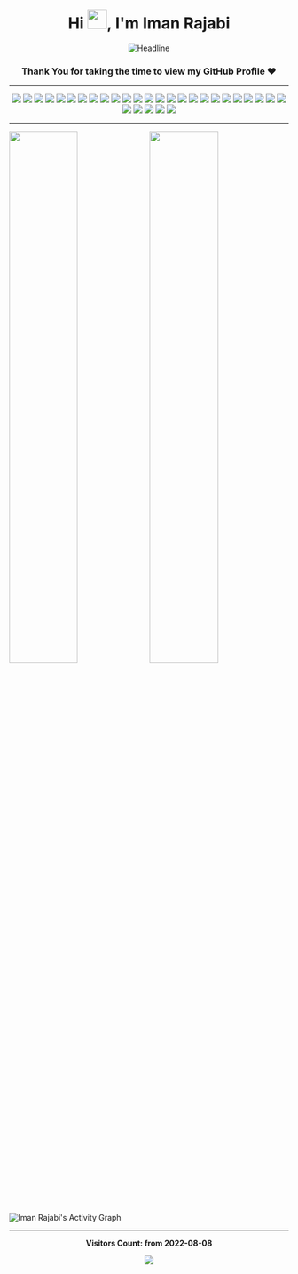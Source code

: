 <h1 align="center">
    <b>Hi <img src="https://media.giphy.com/media/hvRJCLFzcasrR4ia7z/giphy.gif" width="35">, I'm Iman Rajabi</b>
</h1>

<div align=center>
    <img src="https://readme-typing-svg.herokuapp.com?color=d1a01f&size=32&center=true&vCenter=true&width=600&height=50&lines=DevOps+Engineer;Full-Stack+Developer;Problem+Solver;Open-Source+Enthusiast" alt="Headline" />
</div>


<div align="center"> 

### Thank You for taking the time to view my GitHub Profile :heart:

</div>

-----

<div align="center">
    <img src="https://img.shields.io/badge/-DevOps-00baba?style=for-the-badge&logo=dev.to&logoColor=00baba&labelColor=282828">
    <img src="https://img.shields.io/badge/-Kubernetes-326CE5?style=for-the-badge&logo=kubernetes&logoColor=326CE5&labelColor=282828">
    <img src="https://img.shields.io/badge/-Docker-2496ed?style=for-the-badge&logo=Docker&logoColor=2496ed&labelColor=282828">
    <img src="https://img.shields.io/badge/-Linux-FCC624?style=for-the-badge&logo=Linux&logoColor=FCC624&labelColor=282828">
    <img src="https://img.shields.io/badge/-Blockchain-e38215?style=for-the-badge&logo=bitcoin&logoColor=e38215&labelColor=282828">
    <img src="https://img.shields.io/badge/-Web3.js-F16822?style=for-the-badge&logo=Web3.js&logoColor=F16822&labelColor=282828">
    <img src="https://img.shields.io/badge/-PHP-777BB4?style=for-the-badge&logo=PHP&logoColor=777BB4&labelColor=282828">
    <img src="https://img.shields.io/badge/-Laravel-FF2D20?style=for-the-badge&logo=Laravel&logoColor=FF2D20&labelColor=282828">
    <img src="https://img.shields.io/badge/-LUMEN-E74430?style=for-the-badge&logo=lumen&logoColor=E74430&labelColor=282828">
    <img src="https://img.shields.io/badge/-JavaScript-F7DF1E?style=for-the-badge&logo=JavaScript&logoColor=F7DF1E&labelColor=282828">
    <img src="https://img.shields.io/badge/-Node.Js-339933?style=for-the-badge&logo=node.js&logoColor=339933&labelColor=282828">
    <img src="https://img.shields.io/badge/-Nest.JS-E0234E?style=for-the-badge&logo=NestJS&logoColor=E0234E&labelColor=282828">
    <img src="https://img.shields.io/badge/-React.JS-61DAFB?style=for-the-badge&logo=React&logoColor=61DAFB&labelColor=282828">
    <img src="https://img.shields.io/badge/-Vue.JS-4FC08D?style=for-the-badge&logo=Vue.JS&logoColor=4FC08D&labelColor=282828">
    <img src="https://img.shields.io/badge/-Nuxt.JS-00DC82?style=for-the-badge&logo=Nuxt.JS&logoColor=00DC82&labelColor=282828">
    <img src="https://img.shields.io/badge/-MySQL-4479A1?style=for-the-badge&logo=MySQL&logoColor=4479A1&labelColor=282828">
    <img src="https://img.shields.io/badge/-MongoDB-47A248?style=for-the-badge&logo=MongoDB&logoColor=47A248&labelColor=282828">
    <img src="https://img.shields.io/badge/-PostgreSQL-4169E1?style=for-the-badge&logo=PostgreSQL&logoColor=4169E1&labelColor=282828">
    <img src="https://img.shields.io/badge/-Redis-DC382D?style=for-the-badge&logo=Redis&logoColor=DC382D&labelColor=282828">
    <img src="https://img.shields.io/badge/-RabbitMQ-ff6600?style=for-the-badge&logo=RabbitMQ&logoColor=ff6600&labelColor=282828">
    <img src="https://img.shields.io/badge/-Swift-F05138?style=for-the-badge&logo=Swift&logoColor=F05138&labelColor=282828">
    <img src="https://img.shields.io/badge/-Elasticsearch-005571?style=for-the-badge&logo=Elasticsearch&logoColor=005571&labelColor=282828">
    <img src="https://img.shields.io/badge/-Ansible-EE0000?style=for-the-badge&logo=Ansible&logoColor=EE0000&labelColor=282828">
    <img src="https://img.shields.io/badge/-Grafana-F46800?style=for-the-badge&logo=Grafana&logoColor=F46800&labelColor=282828">
    <img src="https://img.shields.io/badge/-Prometheus-E6522C?style=for-the-badge&logo=Prometheus&logoColor=E6522C&labelColor=282828">
    <img src="https://img.shields.io/badge/-Tailwindcss-06B6D4?style=for-the-badge&logo=tailwindcss&logoColor=06B6D4&labelColor=282828">
    <img src="https://img.shields.io/badge/-CSS-1572B6?style=for-the-badge&logo=css3&logoColor=1572B6&labelColor=282828">
    <img src="https://img.shields.io/badge/-HTML-E34F26?style=for-the-badge&logo=html5&logoColor=E34F26&labelColor=282828">
    <img src="https://img.shields.io/badge/-Git-F05032?style=for-the-badge&logo=Git&logoColor=F05032&labelColor=282828">
    <img src="https://img.shields.io/badge/-Trello-0052CC?style=for-the-badge&logo=Trello&logoColor=0052CC&labelColor=282828">
</div>


------

<p>
    <img width="49.5%" src="https://github-readme-stats.vercel.app/api?username=ImanRJB&show_icons=true&theme=gruvbox&hide_border=true" />
    <img width="49.5%" src="https://github-readme-streak-stats.herokuapp.com/?user=ImanRJB&theme=gruvbox&hide_border=true" />
</p>

![Iman Rajabi's Activity Graph](https://activity-graph.herokuapp.com/graph?username=ImanRJB&custom_title=Iman%20Rajabi's%20Contribution%20Graph&theme=gruvbox&bg_color=282828&hide_border=true&line=d1a01f&point=c58545)

------

<div align="center">

<b>Visitors Count: from 2022-08-08</b>

<p align="center">
    <img align="center" src="https://profile-counter.glitch.me/{ImanRJB}/count.svg" />
</p>

</div>
